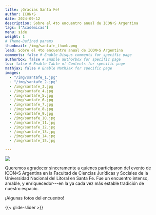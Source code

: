 ```yaml
---
title: ¡Gracias Santa Fe!
author: ICON•S
date: 2024-09-12
description: Sobre el 4to encuentro anual de ICON•S Argentina
tags: ["Académicas"]
menu: side 
weight: 1
# Theme-Defined params
thumbnail: /img/santafe_thumb.png
lead: Sobre el 4to encuentro anual de ICON•S Argentina
comments: false # Enable Disqus comments for specific page
authorbox: false # Enable authorbox for specific page
toc: false # Enable Table of Contents for specific page
mathjax: false # Enable MathJax for specific page
images: 
  - "/img/santafe_1.jpg"
  - "/img/santafe_2.jpg"
  - /img/santafe_3.jpg
  - /img/santafe_4.jpg
  - /img/santafe_5.jpg
  - /img/santafe_6.jpg
  - /img/santafe_7.jpg
  - /img/santafe_8.jpg
  - /img/santafe_9.jpg
  - /img/santafe_10.jpg
  - /img/santafe_11.jpg
  - /img/santafe_12.jpg
  - /img/santafe_13.jpg
  - /img/santafe_14.jpg
  - /img/santafe_15.jpg

---
```


![](/img/santafe_thumb.png)

Queremos agradecer sinceramente a quienes participaron del evento de ICON•S Argentina en la Facultad de Ciencias Jurídicas y Sociales de la Universidad Nacional del Litoral en Santa Fe. Fue un encuentro intenso, amable, y enriquecedor---en la ya cada vez más estable tradición de nuestro espacio. 

¡Algunas fotos del encuentro!

{{< glide-slider >}}
